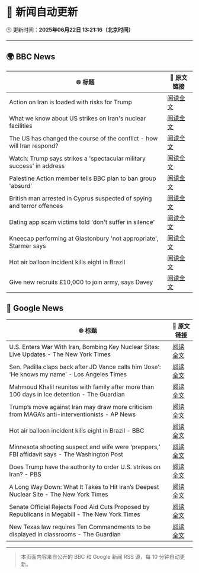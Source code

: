 # 🧠 新闻自动更新

🕒 更新时间：**2025年06月22日 13:21:16（北京时间）**

---

## 🌍 BBC News

| 🌐 标题 | 🔗 原文链接 |
|--------|-------------|
| Action on Iran is loaded with risks for Trump | [阅读全文](https://www.bbc.com/news/articles/cvg86pd63j8o) |
| What we know about US strikes on Iran's nuclear facilities | [阅读全文](https://www.bbc.com/news/articles/cvg9r4q99g4o) |
| The US has changed the course of the conflict - how will Iran respond? | [阅读全文](https://www.bbc.com/news/articles/c9dgpjqg12lo) |
| Watch: Trump says strikes a 'spectacular military success' in address | [阅读全文](https://www.bbc.com/news/videos/c93k8nvdnqpo) |
| Palestine Action member tells BBC plan to ban group 'absurd' | [阅读全文](https://www.bbc.com/news/articles/cq6m24v7910o) |
| British man arrested in Cyprus suspected of spying and terror offences | [阅读全文](https://www.bbc.com/news/articles/c628jy5rg78o) |
| Dating app scam victims told 'don't suffer in silence' | [阅读全文](https://www.bbc.com/news/articles/cyvjy0871dqo) |
| Kneecap performing at Glastonbury 'not appropriate', Starmer says | [阅读全文](https://www.bbc.com/news/articles/cg5z26dpgd7o) |
| Hot air balloon incident kills eight in Brazil | [阅读全文](https://www.bbc.com/news/articles/c17w04wxwpxo) |
| Give new recruits £10,000 to join army, says Davey | [阅读全文](https://www.bbc.com/news/articles/c70x451xpx5o) |

## 📰 Google News

| 🌐 标题 | 🔗 原文链接 |
|--------|-------------|
| U.S. Enters War With Iran, Bombing Key Nuclear Sites: Live Updates - The New York Times | [阅读全文](https://news.google.com/rss/articles/CBMicEFVX3lxTE8zVVpjUk4xaDVJUnBnMjc3YWdyZ2lLaEthT3ZLMGJqZVlsaHYwQ253dk1NYW55TkFGbGdWdmFwWEpEaXNDamIwOVEwaW1BZTZMaWU5RVBPenh3OXZFeTZhdktUeTAzX1c3Vm4tTmJOa3A?oc=5) |
| Sen. Padilla claps back after JD Vance calls him ‘Jose’: ‘He knows my name’ - Los Angeles Times | [阅读全文](https://news.google.com/rss/articles/CBMiuwFBVV95cUxQNVhXek55MVRueWRWRG04UXB1OFlpdXZJbk50Y0NCSXd5SGlnQ0RYZmxyY1NlczZPOHN1d184TFhTV0dUSVZJTFp1RDJjcVRkUVF0d3hvemYzLUZUVEpxUlhfYnVxLVh3Qi1jWnQzcmJzUlZXTEE0REJlS3ZnTHNVV2ZfQU53bnJVcXdxemdLUXRzUnozM1dVUTBUVkZKTFFSNVFvMHhLM3ZFSXhTVnJLQ0pQcjhyYTR1RzVN?oc=5) |
| Mahmoud Khalil reunites with family after more than 100 days in Ice detention - The Guardian | [阅读全文](https://news.google.com/rss/articles/CBMihAFBVV95cUxOcVM2aklpbmxxbWhieS1DWmVGRHNLT0NHaENxTlhIZnhjdFNVbUNhU1FGOXlZYllqcVNfalpyVnhJdzJ1VmZyWTFPcXNtVGY5ekdBQ1NwZlFPMlNlbDEwZzZBaE5vc1lFcXVQWm8zZnpWc0FsT1lkTWdobDlvdm1SMjljYVA?oc=5) |
| Trump’s move against Iran may draw more criticism from MAGA’s anti-interventionists - AP News | [阅读全文](https://news.google.com/rss/articles/CBMiqAFBVV95cUxNaWMyeVBuWWt0cTNFMER5b0s0R1EtSm9XUlRXMmRYU3RYbm9mWUF3cDB5TFpvUHhrWkZKVUhWWTRObEJFVHNQUU9tNzRrLW5reElrbUdBajZZbEVJcHUzWWI3UmlEVlRfVzJRbElCaTBBUzA1U1VJNFNnX19KdnRhYl9zemIwRW1MbWZ3amJiZUR1WTFTTE93YXk0cHJuckg2X1U3ejA3T3M?oc=5) |
| Hot air balloon incident kills eight in Brazil - BBC | [阅读全文](https://news.google.com/rss/articles/CBMiWkFVX3lxTE02Z2Q0RWY5ZVV5UERMRDIxTXVfNDAxeHNuV2hjSkRBV3UwZGVyVzMyam5TNG1XWE4zcHgzaGQ1RE1OT19XQTA3UE03ZlRKeEpVR3JXYWtFSkhrd9IBX0FVX3lxTFBlRUJPUUtHekhwRDd6QXd4VXVKQUxiODZvYlVEOGp5bFFLVnJENmFpeE4yX051clRGdjA2OFEyRFZlWktZLUx0OVZRSkZOZDVlWFpCNUhZdGczZ3hzMHZ3?oc=5) |
| Minnesota shooting suspect and wife were ‘preppers,’ FBI affidavit says - The Washington Post | [阅读全文](https://news.google.com/rss/articles/CBMimAFBVV95cUxQMFAyZTFWRG9ZMXNvM1VoZE5abXJMYzZBcWJXVHQtQWtjNVlvc3o2aXlwd2pkMUsycVZCZEJURjZ2WF9JdTkyZHJFNmdGY3Ztal9fV2tJS2ZoX2QwR1Q2QXRBUGdmV2JYMzVCWkNDTWVaT3ZHa3puVjVQdTBTQnJkSmxQVWFYeFlDQ0Z0eWV0QXJEN0lNdHE2cA?oc=5) |
| Does Trump have the authority to order U.S. strikes on Iran? - PBS | [阅读全文](https://news.google.com/rss/articles/CBMinAFBVV95cUxPUEJ2T1k2QV8yaWlMam43bGFBdGdKSHNlNmx2ZmVWVFNsMWY2WkljcTBuek1fa0c0MGFtWjZyUUZkdXhxMG9Kc2NBR1U3aGlVUmxPWXpZbVd1bi0tM3prZFR5SV9NRHhXaHJ3ZVlUYmUyNXFnX2FJWkhxdWg2UmFSeEZwdzkzcjhXNnNvUlFWdkhEaFRYV2RNeFJvbmjSAaIBQVVfeXFMTnBSWEl6NHNXUzNObU82OExlVEJQU0Z4YzdnRlcyTDNEYmxDamVWZGFzYndXTTgxQ1hEc0t4SUFkUkU2TGdxbVpOcG5nd01Ga1k4NGFYN2tQSEk1Nm1LUDlrN2x0eFVHYVBGS1plVmZZam9YdHJEZ3Q5YUZVZUV1N1I1RGdzV2ZJeXBtR1o4Wm9QWmRxVzVZdEJWVzBwQmpLSVpB?oc=5) |
| A Long Way Down: What It Takes to Hit Iran’s Deepest Nuclear Site - The New York Times | [阅读全文](https://news.google.com/rss/articles/CBMiqgFBVV95cUxQaW9DYlMyemdwdnZMVXpabU90SU5aR2kzN0hDV1pzdnZJay0wOEhEWWRPaWVwUDdtakxwSkNnaENFNWRtZTlZemNMR0RyaTlubXd6c2pYQjNRdEJfeE11T2VPdHd4TUZpTS1HM2JCSHNNS2xsTUhjWkJmUE9pOERnSVlLa3gzOGN4Q1Mzby1teUJ1aU1yT3JVZHdjSXlVRUhlM0JZLTZWbFBvZw?oc=5) |
| Senate Official Rejects Food Aid Cuts Proposed by Republicans in Megabill - The New York Times | [阅读全文](https://news.google.com/rss/articles/CBMigAFBVV95cUxOSWdHeFZxcEFBNl9CVTBvQ0xfTmFHc2RxbGZjUE90a2RYOVgxZFl6aERNOWJrUTZEUzZaVlFZYTJiakMwWlkxN01TN1liQUdBQ2xHTVN5MVczbVc5T3phbVFJejdVRHJscXk3aFZlRHRRT1VKV3J4V3dVZUlQYUpVQQ?oc=5) |
| New Texas law requires Ten Commandments to be displayed in classrooms - The Guardian | [阅读全文](https://news.google.com/rss/articles/CBMif0FVX3lxTE9GaDlRbmlBWXREQmhUaTBpbzdBcUlQSExjZTNwOWJNQ04zejBXdjdhczlRV1dVRTA4cW94bkpFYnI0UVo4R2wyX0FQRVdVZWhDSWQwT09aUXpfMnQ0eHRDMjRIUzRUSTdKNUNia3hEaDkzWDN0Qk1zZGxGNFY3bzA?oc=5) |

---
> 本页面内容来自公开的 BBC 和 Google 新闻 RSS 源，每 10 分钟自动更新。